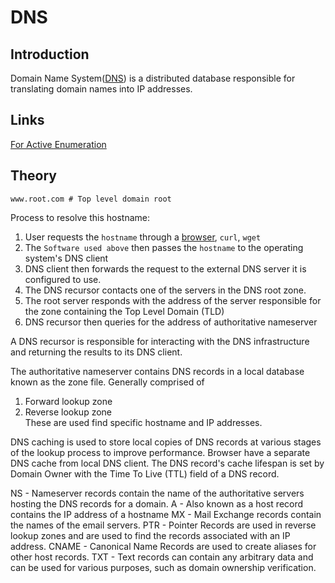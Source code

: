 # DNS

## Introduction

Domain Name System([DNS](https://en.wikipedia.org/wiki/Domain_Name_System)) is a distributed database responsible for translating domain names into IP addresses. 

## Links
[For Active Enumeration](DNS-Recon-Active.md)

## Theory

```
www.root.com # Top level domain root
```

Process to resolve this hostname:

1. User requests the `hostname` through a [browser](https://www.mozilla.org/en-GB/firefox/new/), `curl`, `wget`
1. The `Software used above` then passes the `hostname` to the operating system's DNS client 
1. DNS client then forwards the request to the external DNS server it is configured to use.
1. The DNS recursor contacts one of the servers in the DNS root zone. 
1. The root server responds with the address of the server responsible for the zone containing the Top Level Domain (TLD)
1. DNS recursor then queries for the address of authoritative nameserver

A DNS recursor is responsible for interacting with the DNS infrastructure and returning the results to its DNS client. 

The authoritative nameserver contains DNS records in a local database known as the zone file. Generally comprised of
1. Forward lookup zone  
2. Reverse lookup zone  
These are used find specific hostname and IP addresses.

DNS caching is used to store local copies of DNS records at various stages of the lookup process to improve performance. Browser have a separate DNS cache from  local DNS client. The  DNS record's cache lifespan is set by Domain Owner with the Time To Live (TTL) field of a DNS record.


NS - Nameserver records contain the name of the authoritative servers hosting the DNS records for a domain.
A - Also known as a host record contains the IP address of a hostname 
MX - Mail Exchange records contain the names of the email servers.
PTR - Pointer Records are used in reverse lookup zones and are used to find the records associated with an IP address.
CNAME - Canonical Name Records are used to create aliases for other host records.
TXT - Text records can contain any arbitrary data and can be used for various purposes, such as domain ownership verification.
